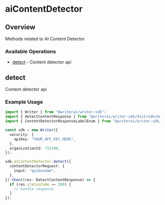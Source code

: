 # aiContentDetector

## Overview

Methods related to AI Content Detector

### Available Operations

* [detect](#detect) - Content detector api

## detect

Content detector api

### Example Usage

```typescript
import { Writer } from "@writerai/writer-sdk";
import { DetectContentResponse } from "@writerai/writer-sdk/dist/sdk/models/operations";
import { ContentDetectorResponseLabelEnum } from "@writerai/writer-sdk/dist/sdk/models/shared";

const sdk = new Writer({
  security: {
    apiKey: "YOUR_API_KEY_HERE",
  },
  organizationId: 715190,
});

sdk.aiContentDetector.detect({
  contentDetectorRequest: {
    input: "quibusdam",
  },
}).then((res: DetectContentResponse) => {
  if (res.statusCode == 200) {
    // handle response
  }
});
```
